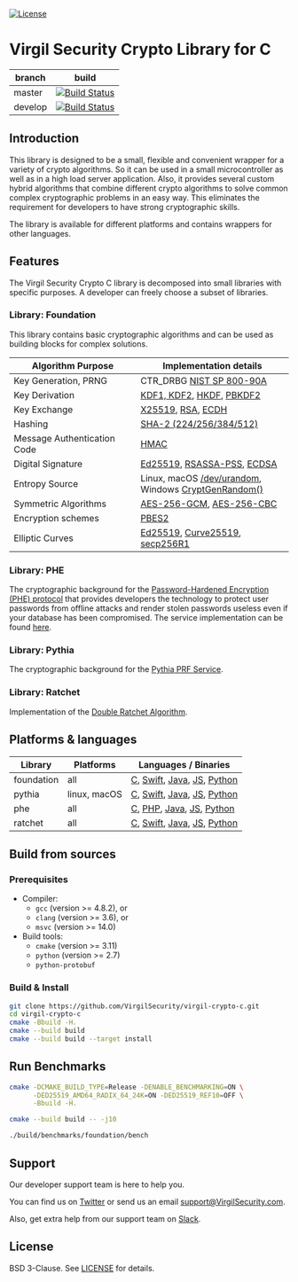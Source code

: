 [![License](https://img.shields.io/badge/license-BSD%203--Clause-blue.svg)](https://raw.githubusercontent.com/VirgilSecurity/virgil-crypto/master/LICENSE)

# Virgil Security Crypto Library for C

| branch  | build                                                                                                                                            |
|---------|--------------------------------------------------------------------------------------------------------------------------------------------------|
| master  | [![Build Status](https://travis-ci.com/VirgilSecurity/virgil-crypto-c.svg?branch=master)](https://travis-ci.com/VirgilSecurity/virgil-crypto-c)  |
| develop | [![Build Status](https://travis-ci.com/VirgilSecurity/virgil-crypto-c.svg?branch=develop)](https://travis-ci.com/VirgilSecurity/virgil-crypto-c) |


## Introduction

This library is designed to be a small, flexible and convenient wrapper for a variety of crypto algorithms.
So it can be used in a small microcontroller as well as in a high load server application. Also, it provides several custom hybrid algorithms that combine different crypto algorithms to solve common complex cryptographic problems in an easy way. This eliminates the requirement for developers to have strong cryptographic skills.

The library is available for different platforms and contains wrappers for other languages.

## Features

The Virgil Security Crypto C library is decomposed into small libraries with specific purposes. A developer can freely choose a subset of libraries.

### Library: Foundation

This library contains basic cryptographic algorithms and can be used as building blocks for complex solutions.

| Algorithm Purpose           | Implementation details                                       |
| --------------------------- | ------------------------------------------------------------ |
| Key Generation, PRNG        | CTR_DRBG [NIST SP 800-90A](http://nvlpubs.nist.gov/nistpubs/SpecialPublications/NIST.SP.800-90Ar1.pdf) |
| Key Derivation              | [KDF1, KDF2](https://www.shoup.net/iso/std6.pdf),  [HKDF](https://tools.ietf.org/html/rfc5869), [PBKDF2](https://tools.ietf.org/html/rfc8018#section-5.2) |
| Key Exchange                | [X25519](https://tools.ietf.org/html/rfc7748), [RSA](http://nvlpubs.nist.gov/nistpubs/SpecialPublications/NIST.SP.800-56Br1.pdf), [ECDH](https://www.secg.org/sec1-v2.pdf) |
| Hashing                     | [SHA-2 (224/256/384/512)](https://tools.ietf.org/html/rfc4634) |
| Message Authentication Code | [HMAC](https://www.ietf.org/rfc/rfc2104.txt)                 |
| Digital Signature           | [Ed25519](https://tools.ietf.org/html/rfc8032), [RSASSA-PSS](https://tools.ietf.org/html/rfc4056), [ECDSA](https://www.secg.org/sec1-v2.pdf) |
| Entropy Source              | Linux, macOS [/dev/urandom](https://tls.mbed.org/module-level-design-rng),<br>Windows [CryptGenRandom()](https://tls.mbed.org/module-level-design-rng) |
| Symmetric Algorithms        | [AES-256-GCM](http://nvlpubs.nist.gov/nistpubs/Legacy/SP/nistspecialpublication800-38d.pdf), [AES-256-CBC](https://tools.ietf.org/html/rfc3602) |
| Encryption schemes          | [PBES2](https://tools.ietf.org/html/rfc8018#section-6.2)     |
| Elliptic Curves             | [Ed25519](https://tools.ietf.org/html/rfc8032), [Curve25519](https://tools.ietf.org/html/rfc7748), [secp256R1](https://www.secg.org/sec1-v2.pdf) |

### Library: PHE

The cryptographic background for the [Password-Hardened Encryption (PHE) protocol](https://virgilsecurity.com/wp-content/uploads/2018/11/PHE-Whitepaper-2018.pdf) that provides developers the technology to protect user passwords from offline attacks and render stolen passwords useless even if your database has been compromised. The service implementation can be found [here](https://github.com/passw0rd/phe-go).

### Library: Pythia

The cryptographic background for the  [Pythia PRF Service](http://pages.cs.wisc.edu/~ace/papers/pythia-full.pdf).

### Library: Ratchet

Implementation of the [Double Ratchet Algorithm](https://en.wikipedia.org/wiki/Double_Ratchet_Algorithm).


## Platforms & languages

| Library    | Platforms    | Languages / Binaries                                         |
| ---------- | ------------ | ------------------------------------------------------------ |
| foundation | all          | [C](https://cdn.virgilsecurity.com/virgil-crypto-c/c), [Swift](https://github.com/VirgilSecurity/virgil-cryptowrapper-x), [Java](https://mvnrepository.com/artifact/com.virgilsecurity.crypto), [JS](https://github.com/VirgilSecurity/virgil-crypto-javascript), [Python](https://pypi.org/project/virgil-crypto-lib) |
| pythia     | linux, macOS | [C](https://cdn.virgilsecurity.com/virgil-crypto-c/c), [Swift](https://github.com/VirgilSecurity/virgil-cryptowrapper-x), [Java](https://mvnrepository.com/artifact/com.virgilsecurity.crypto), [JS](https://github.com/VirgilSecurity/virgil-crypto-javascript), [Python](https://pypi.org/project/virgil-crypto-lib) |
| phe        | all          | [C](https://cdn.virgilsecurity.com/virgil-crypto-c/c), [PHP](https://cdn.virgilsecurity.com/virgil-crypto-c/php), [Java](https://mvnrepository.com/artifact/com.virgilsecurity.crypto), [JS](https://github.com/VirgilSecurity/virgil-crypto-javascript), [Python](https://pypi.org/project/virgil-crypto-lib) |
| ratchet    | all          | [C](https://cdn.virgilsecurity.com/virgil-crypto-c/c), [Swift](https://github.com/VirgilSecurity/virgil-cryptowrapper-x), [Java](https://mvnrepository.com/artifact/com.virgilsecurity.crypto), [JS](https://github.com/VirgilSecurity/virgil-crypto-javascript), [Python](https://pypi.org/project/virgil-crypto-lib) |

## Build from sources

### Prerequisites

* Compiler:
  - `gcc` (version >= 4.8.2), or
  - `clang` (version >= 3.6), or
  - `msvc` (version >= 14.0)
* Build tools:
  - `cmake` (version >= 3.11)
  - `python` (version >= 2.7)
  - `python-protobuf`

### Build & Install

```bash
git clone https://github.com/VirgilSecurity/virgil-crypto-c.git
cd virgil-crypto-c
cmake -Bbuild -H.
cmake --build build
cmake --build build --target install
```

## Run Benchmarks

```bash
cmake -DCMAKE_BUILD_TYPE=Release -DENABLE_BENCHMARKING=ON \
      -DED25519_AMD64_RADIX_64_24K=ON -DED25519_REF10=OFF \
      -Bbuild -H.

cmake --build build -- -j10

./build/benchmarks/foundation/bench
```

## Support

Our developer support team is here to help you.

You can find us on [Twitter](https://twitter.com/VirgilSecurity) or send us an email support@VirgilSecurity.com.

Also, get extra help from our support team on [Slack](https://virgilsecurity.com/join-community).

## License

BSD 3-Clause. See [LICENSE](LICENSE) for details.
